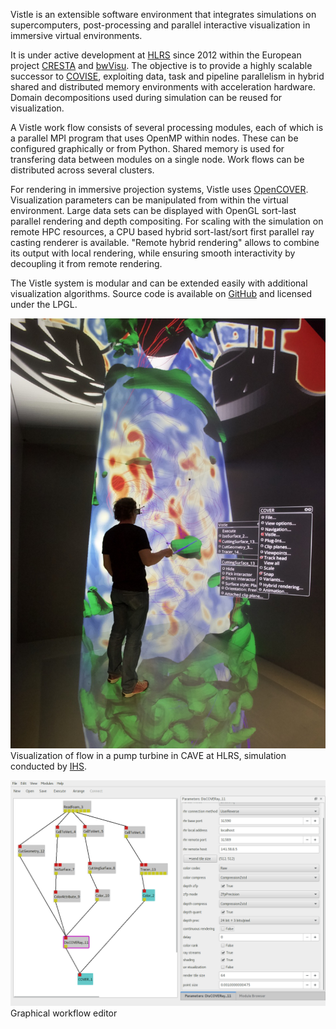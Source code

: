 Vistle is an extensible software environment that integrates simulations on supercomputers,
post-processing and parallel interactive visualization in immersive virtual environments.

It is under active development at [HLRS](https://www.hlrs.de "HLRS Web Page") since 2012
within the European project [CRESTA](https://cresta-project.eu) and
[bwVisu](http://bwvisu.de). The objective is to provide a highly scalable successor to
[COVISE](https://www.hlrs.de/covise), exploiting data, task and pipeline parallelism in hybrid shared and distributed memory
environments with acceleration hardware. Domain decompositions used during simulation can be reused for visualization.


A Vistle work flow consists of several processing modules, each of which is a parallel
MPI program that uses OpenMP within nodes.
These can be configured graphically or from Python.
Shared memory is used for transfering data between modules on a single node.
Work flows can be distributed across several clusters.

For rendering in immersive projection systems, Vistle uses [OpenCOVER](https://www.hlrs.de/opencover).
Visualization parameters can be manipulated from within the virtual environment. Large data sets can be displayed with OpenGL sort-last parallel rendering and depth compositing. For scaling with the simulation on remote HPC resources, a CPU based hybrid sort-last/sort first parallel ray casting renderer is available. "Remote hybrid rendering" allows to combine its output with local rendering, while ensuring smooth interactivity by decoupling it from remote rendering.

The Vistle system is modular and can be extended easily with additional visualization algorithms.
Source code is available on [GitHub](https://github.com/vistle/vistle "Vistle Repository at GitHub") and licensed under the LPGL.

![CAVE](vistle-cave.jpg)
Visualization of flow in a pump turbine in CAVE at HLRS, simulation conducted
by [IHS](https://www.ihs.uni-stuttgart.de).

![Graphical Workflow Editor](vistle-gui.png)
Graphical workflow editor

